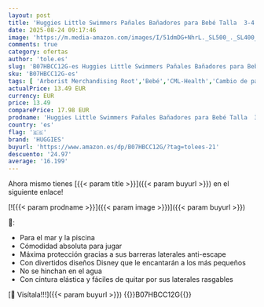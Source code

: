 ```yaml
---
layout: post
title: 'Huggies Little Swimmers Pañales Bañadores para Bebé Talla  3-4   Barreras Anti-Escapes para Una Máxima Protección en el Agua  36 Pañales Desechables'
date: 2025-08-24 09:17:46
image: 'https://m.media-amazon.com/images/I/51dmDG+NhrL._SL500_._SL400_.jpg'
comments: true
category: ofertas
author: 'tole.es'
slug: 'B07HBCC12G-es Huggies Little Swimmers Pañales Bañadores para Bebé Talla...'
sku: 'B07HBCC12G-es'
tags: [ 'Arborist Merchandising Root','Bebé','CML-Health','Cambio de pañales','Health all','Pañales desechables','Pañales desechables para nadar','Personal Care','Salud y cuidado personal','Self Service','Special Features Stores','bebé','d1f558da-03d3-4105-8a50-454423a601fb_0','d1f558da-03d3-4105-8a50-454423a601fb_7501','huggies','pañales','🇪🇸', ]
actualPrice: 13.49 EUR
currency: EUR
price: 13.49
comparePrice: 17.98 EUR
prodname: 'Huggies Little Swimmers Pañales Bañadores para Bebé Talla  3-4   Barreras Anti-Escapes para Una Máxima Protección en el Agua  36 Pañales Desechables'
country: 'es'
flag: '🇪🇸'
brand: 'HUGGIES'
buyurl: 'https://www.amazon.es/dp/B07HBCC12G/?tag=tolees-21'
descuento: '24.97'
average: '16.199'
---
```


Ahora mismo tienes [{{< param title >}}]({{< param buyurl >}}) en el siguiente enlace!

[![{{< param prodname >}}]({{< param image >}})]({{< param buyurl >}})

🔎:

- Para el mar y la piscina
- Cómodidad absoluta para jugar
- Máxima protección gracias a sus barreras laterales anti-escape
- Con divertidos diseños Disney que le encantarán a los más pequeños
- No se hinchan en el agua
- Con cintura elástica y fáciles de quitar por sus laterales rasgables

[🛒 Visítala!!!]({{< param buyurl >}})
{{<world>}}B07HBCC12G{{</world>}}
